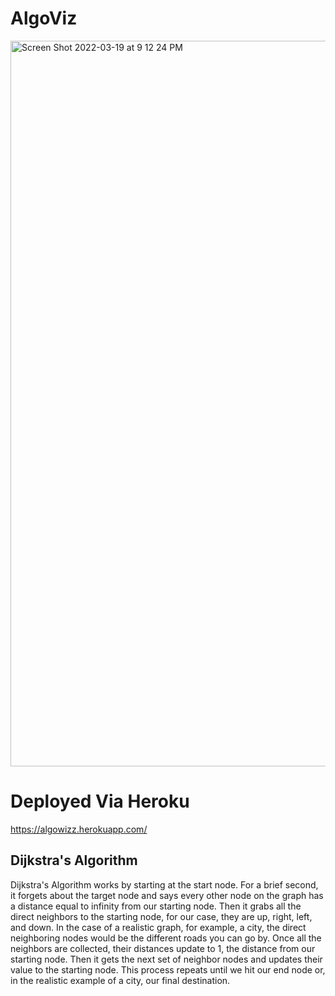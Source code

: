 # AlgoViz
<img width="1161" alt="Screen Shot 2022-03-19 at 9 12 24 PM" src="https://user-images.githubusercontent.com/52815609/161297708-5d8f738d-e1ef-4945-aed0-52b4bf2d18f8.png">

# Deployed Via Heroku
https://algowizz.herokuapp.com/

## Dijkstra's Algorithm
Dijkstra's Algorithm works by starting at the start node. For a brief second, it forgets about the target node and says every other node on the graph has a distance equal to infinity from our starting node. Then it grabs all the direct neighbors to the starting node, for our case, they are up, right, left, and down. In the case of a realistic graph, for example, a city, the direct neighboring nodes would be the different roads you can go by. Once all the neighbors are collected, their distances update to 1, the distance from our starting node. Then it gets the next set of neighbor nodes and updates their value to the starting node. This process repeats until we hit our end node or, in the realistic example of a city, our final destination.
